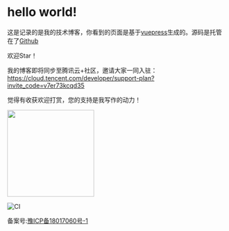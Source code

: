 # hello world!


这是记录的是我的技术博客，你看到的页面是基于[vuepress](https://v1.vuepress.vuejs.org/zh/)生成的。源码是托管在了[Github](https://github.com/mafeifan/vue-press)

[^_^]: #(有些内容也会同步更新到[掘金](https://juejin.im/user/59b9ce1a5188256c6c3e15b9)，[简书](https://www.jianshu.com/u/95c95b65f516)等平台)


欢迎Star！

我的博客即将同步至腾讯云+社区，邀请大家一同入驻：https://cloud.tencent.com/developer/support-plan?invite_code=v7er73kcqd35

觉得有收获欢迎打赏，您的支持是我写作的动力！

<img src="https://hexo-blog.pek3b.qingstor.com/images/alipay-dashang.png" width="200" height="200">


![CI](https://github.com/mafeifan/vue-press/workflows/CI/badge.svg?branch=master)


<p>备案号:<a href="http://www.miitbeian.gov.cn/">豫ICP备18017060号-1</a></p>

<Vssue title="请添加评论" />
